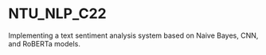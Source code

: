 # NTU_NLP_C22
Implementing a text sentiment analysis system based on Naive Bayes, CNN, and RoBERTa models.

